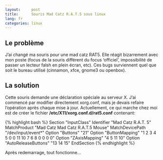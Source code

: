 ```yaml
---
layout:     post
title:      Souris Mad Catz R.A.T.5 sous linux
lang: fr
categories: linux
---
```


## Le problème

J’ai changé ma souris pour une mad catz RAT5. Elle réagit bizarrement avec mon poste (focus de la souris différent du focus ‘officiel’, impossibilité de passer un lecteur falsh en plein écran, etc).
Ces bugs surviennent quel que soit le bureau utilisé (cinnamon, xfce, gnome3 ou openbox).

## La solution

Cette souris demande une déclaration spéciale au serveur X. J’ai commencé par modifier directement xorg.conf, mais je devais refaire l’opération après chaque mise à jour.
Actuellement, ce qui marche chez moi est de créer le fichier **/etc/X11/xorg.conf.d/rat5.conf** contenant:

{% highlight bash %}
Section "InputClass"
    Identifier "Mad Catz R.A.T. 5"
    MatchProduct "Mad Catz Mad Catz R.A.T.5 Mouse"
    MatchDevicePath "/dev/input/event*"
    Option "Buttons" "21"
    Option "ButtonMapping" "1 2 3 4 5 0 0 11 10 7 6 8 0 0 0 0"
    Option "ZAxisMapping" "4 5 11 10"
    Option "AutoReleaseButtons" "13 14 15"
EndSection
{% endhighlight %}

Après redemarrage, tout fonctionne...
